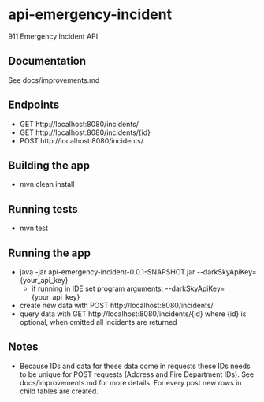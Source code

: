 # api-emergency-incident
911 Emergency Incident API

## Documentation
See docs/improvements.md

## Endpoints 
- GET http://localhost:8080/incidents/
- GET http://localhost:8080/incidents/{id}
- POST http://localhost:8080/incidents/

## Building the app
- mvn clean install

## Running tests
- mvn test

## Running the app
- java -jar api-emergency-incident-0.0.1-SNAPSHOT.jar --darkSkyApiKey={your_api_key}
    - if running in IDE set program arguments: --darkSkyApiKey={your_api_key}
- create new data with POST http://localhost:8080/incidents/
- query data with GET http://localhost:8080/incidents/{id} where {id} is optional, when omitted all incidents are returned

## Notes
- Because IDs and data for these data come in requests these IDs needs to be unique for POST requests (Address and Fire Department IDs).
See docs/improvements.md for more details. For every post new rows in child tables are created.

